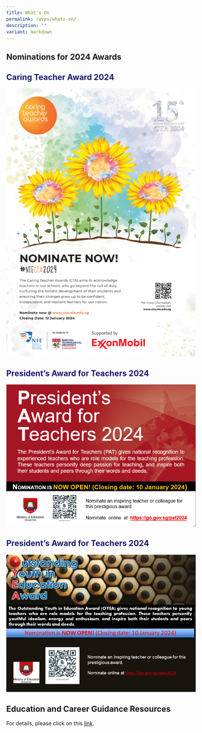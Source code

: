 ```yaml
---
title: What's On
permalink: /wvps/whats-on/
description: ""
variant: markdown
---
```

Nominations for 2024 Awards
----
<h2 style="color:midnightblue;">Caring Teacher Award 2024</h2>

![](/images/Annoucements/poster%20-%20cta%202024.png)

<h2 style="color:midnightblue;">President’s Award for Teachers 2024</h2>

![](/images/Annoucements/pat%202024%20website%20publicity%20image.gif)

<h2 style="color:midnightblue;">President’s Award for Teachers 2024</h2>

![](/images/Annoucements/oyea%202024%20website%20publicity%20image.jpg)



Education and Career Guidance Resources
----
For details, please click on this <a href="/wvps/resources/education-and-career-guidance-resources/" target="_blank">link</a>.